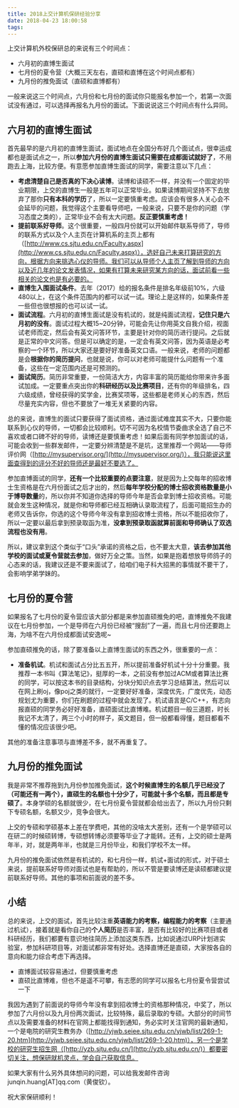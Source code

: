 ```yaml
---
title: 2018上交计算机保研经验分享
date: 2018-04-23 18:00:58
tags:
---
```


上交计算机外校保研总的来说有三个时间点：

- 六月初的直博生面试
- 七月份的夏令营（大概三天左右，直硕和直博在这个时间点都有）
- 九月份的推免面试（直硕和直博都有）

一般来说这三个时间点，六月份和七月份的面试你只能报名参加一个，若第一次面试没有通过，可以选择再报名九月份的面试。下面说说这三个时间点有什么异同。

## 六月初的直博生面试

首先最早的是六月初的直博生面试，面试地点在全国分布好几个面试点，很幸运成都也是面试点之一，所以**参加六月份的直博生面试只需要在成都面试就好了**，不用跑去上海，比较方便。有意愿参加直博生面试的同学，需要注意以下几点：

- **考虑清楚自己是否真的下决心读博**。读博和读硕不一样，并没有一个固定的毕业期限，上交的直博生一般是五年可以正常毕业。如果读博期间坚持不下去放弃了那你**只有本科的学历**了，所以一定要慎重考虑。应该会有很多人关心会不会延毕的问题，我觉得这个主要看导师吧，一般来说，只要不是你的问题（学习态度之类的），正常毕业不会有太大问题。**反正要慎重考虑！**
- **提前联系好导师**。这个很重要，一般四月份就可以开始邮件联系导师了，导师的联系方式以及个人主页在计算机系的主页上都有（[http://www.cs.sjtu.edu.cn/Faculty.aspx](http://www.cs.sjtu.edu.cn/Faculty.aspx)），选好自己未来打算研究的方向，根据方向来挑选心仪的导师。我们可以从导师个人主页了解到导师的方向以及近几年的论文发表情况，如果有打算未来研究某方向的话，面试前看一些相关的论文也是有必要的。
- **直博生入围面试条件**。去年（2017）给的报名条件是排名年级前10%，六级480以上，在这个条件范围内的都可以试一试。理论上是这样的，如果条件差一些但也很想报的也可以试一试。<!-- more -->
- **面试流程**。六月初的直博生面试是没有机试的，就是纯面试流程，**记住只是六月初的没有**。面试过程大概15~20分钟，可能会先让你用英文自我介绍，视面试老师而定，然后会有英文问答环节，主要是针对你的简历进行提问。之后就是正常的中文问答。但是可以确定的是，一定会有英文问答，因为英语是必考察的一个环节，所以大家还是要好好准备英文口语。一般来说，老师的问题都是会**根据你的简历提问**，也就是说，你可以对老师可能提什么问题有一个准备，这些在一定范围内还是可预测的。
- **面试简历**。简历非常重要，一份简洁大方，内容丰富的简历能给你带来许多面试加成。一定要重点突出你的**科研经历以及比赛项目**，还有你的年级排名，四六级成绩，曾经获得的奖学金，比赛奖项等，这些都是老师关心的东西，然后尽量充实内容，但也不要放了一堆无关紧要的内容。

总的来说，直博生的面试只要获得了面试资格，通过面试难度其实不大，只要你能联系到心仪的导师，一切都会比较顺利。切不可因为名校情节委曲求全选了自己不喜欢或者口碑不好的导师，读博还是要慎重考虑！如果后面有同学参加面试的话，可能会收到一些群发邮件，一定要分辨清楚是不是坑，这里推荐一个网站——导师评价网（[http://mysupervisor.org/](http://mysupervisor.org/)），我只能说这里面查得到的评分不好的导师还是最好不要选了。

参加直博面试的同学，**还有一个比较重要的点要注意**，就是因为上交每年的招收博士生资格是在六月份面试之后才出的，然后**每年学校分配的博士招收资格数量是小于博导数量**的，所以你并不知道你选择的导师今年是否会拿到博士招收资格。可能就会发生这种情况，就是你和导师都已经互相确认录取流程了，后面可能招生办的老师又告诉你，你选的这个导师今年没有拿到招收博士资格，所以不能招收你了，所以一定要以最后拿到预录取函为准，**没拿到预录取函就算前面和导师确认了双选流程也没有用**。

所以，建议拿到这个类似于“口头”承诺的资格之后，也不要太大意，**该去参加其他学校的面试或夏令营就去参加**，做好万全之策。当然，如果是抱着想放导师鸽子的心态来的话，我建议还是不要来面试了，给咱们电子科大招黑的事情就不要干了，会影响学弟学妹的。

## 七月份的夏令营

如果报名了七月份的夏令营应该大部分都是来参加直硕推免的吧，直博推免不我建议在七月份参加，一个是导师在六月份已经被“搜刮”了一遍，而且七月份还要跑上海，为啥不在六月份成都面试安逸呢~

参加直硕推免的话，除了要准备以上直博生面试的东西之外，很重要的一点：

- **准备机试**。机试和面试占分比五五开，所以提前准备好机试十分十分重要。我推荐一本书叫《算法笔记》，挺厚的一本，之前没有参加过ACM或者算法比赛的同学，可以按这本书的目录结构，分块分知识点去学习总结算法，然后可以在网上刷oj，像poj之类的就行，一定要好好准备，深度优先，广度优先，动态规划尤为重要，你们在刷题的过程中就会发现了。机试语言是C/C++，有志向报直硕的同学务必好好准备，直硕面试比直博难。机试题目一般三道题，时长我记不太清了，两三个小时的样子，英文题目，但一般都看得懂，题目都看不懂的情况应该很少吧。

其他的准备注意事项与直博差不多，就不再重复了。

## 九月份的推免面试

我是非常不推荐拖到九月份参加推免面试，**这个时候直博生的名额几乎已经没了（可能还有一两个），直硕生的名额也十分少了，可能就十多个名额，而且都是专硕了**。本身学硕的名额就很少，在七月份夏令营就都会给出去了，所以九月份只剩下专硕名额，名额又少，竞争会很大。

上交的专硕和学硕基本上差在学费吧，其他的没啥太大差别，还有一个是学硕可以在研二的时候硕转博，专硕想转博必须要等毕业了才能转。还有，上交的硕士是两年半，对，就是两年半，也就是三月份毕业，和我们学校不太一样。

九月份的推免面试依然是有机试的，和七月份一样，机试+面试的形式，对于硕士来说，提前联系好导师对面试也是有帮助的，所以不管是要读博还是读硕都建议提前联系好导师。其他的事项和前面说的差不多。

## 小结

总的来说，上交的面试，首先比较注重**英语能力的考察，编程能力的考察**（主要通过机试），接着就是看你自己的**个人简历**是否丰富，是否有比较好的比赛项目或者科研经历，我们都要有意识地往简历上添加这类东西，比如说通过URP计划进实验室，参加科研项目等，对面试都非常有好处。选择直博还是直硕，大家按各自的意向和能力综合考虑下再选择。

- 直博面试较容易通过，但要慎重考虑
- 直硕比直博难，但也不是遥不可攀，有志愿的同学可以报名七月份夏令营尝试一下

我因为遇到了前面说的导师今年没有拿到招收博士的资格那种情况，中奖了，所以参加了六月份以及九月份两次面试，比较特殊，最后录取的专硕。大部分的时间节点以及需要准备的材料在官网上都能找得到通知，务必实时关注官网的最新通知，一个是电院的研究生教务办（[http://yjwb.seiee.sjtu.edu.cn/yjwb/list/269-1-20.htm](http://yjwb.seiee.sjtu.edu.cn/yjwb/list/269-1-20.htm)），另一个是学校的研究生招生网（[http://yzb.sjtu.edu.cn/](http://yzb.sjtu.edu.cn/)）都要密切关注，想保研就机灵点，学会自己获取信息。

如果大家有什么另外具体想问的问题，可以给我发邮件咨询junqin.huang[AT]qq.com（黄俊钦）。

祝大家保研顺利！
